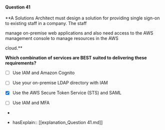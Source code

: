 #### Question  41


**A Solutions Architect must design a solution for providing single sign-on to existing staff in a company. The staff

manage on-premise web applications and also need access to the AWS management console to manage resources in the AWS

cloud.**


**Which combination of services are BEST suited to delivering these requirements?**


- [ ] Use IAM and Amazon Cognito


- [ ] Use your on-premise LDAP directory with IAM


- [x] Use the AWS Secure Token Service (STS) and SAML


- [ ] Use IAM and MFA


*

- hasExplain:: [[explanation_Question  41.md]]